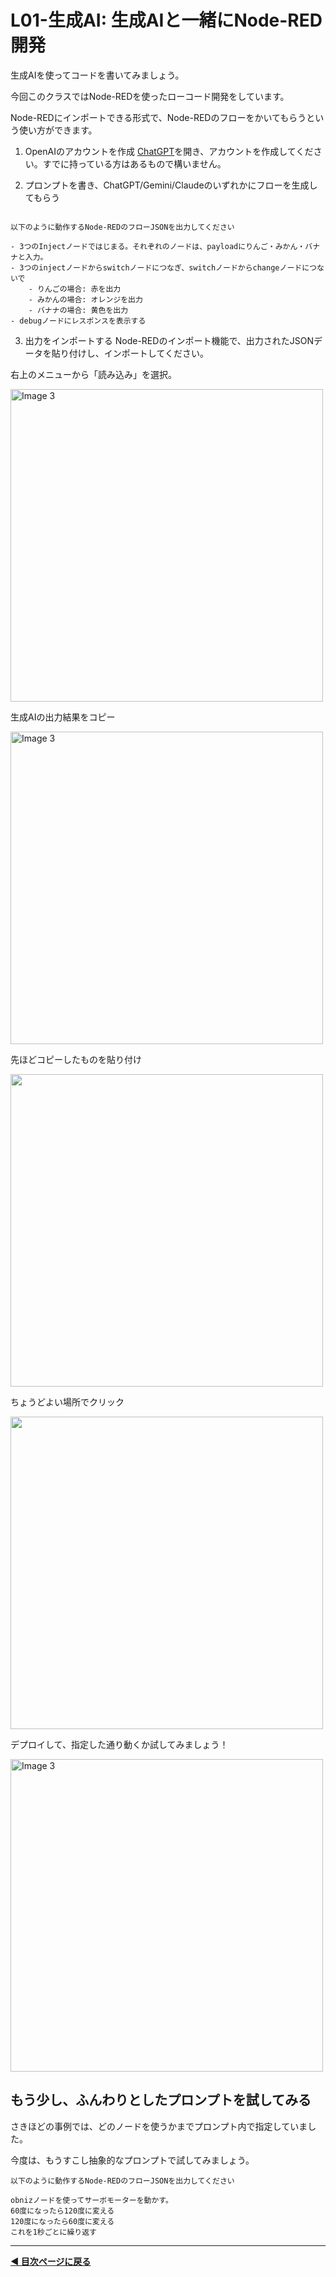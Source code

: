 # L01-生成AI: 生成AIと一緒にNode-RED開発

生成AIを使ってコードを書いてみましょう。

今回このクラスではNode-REDを使ったローコード開発をしています。

Node-REDにインポートできる形式で、Node-REDのフローをかいてもらうという使い方ができます。



1. OpenAIのアカウントを作成
[ChatGPT](https://chat.openai.com/)を開き、アカウントを作成してください。すでに持っている方はあるもので構いません。

2. プロンプトを書き、ChatGPT/Gemini/Claudeのいずれかにフローを生成してもらう

```

以下のように動作するNode-REDのフローJSONを出力してください

- 3つのInjectノードではじまる。それぞれのノードは、payloadにりんご・みかん・バナナと入力。
- 3つのinjectノードからswitchノードにつなぎ、switchノードからchangeノードにつないで
    - りんごの場合: 赤を出力
    - みかんの場合: オレンジを出力
    - バナナの場合: 黄色を出力
- debugノードにレスポンスを表示する

```

3. 出力をインポートする
Node-REDのインポート機能で、出力されたJSONデータを貼り付けし、インポートしてください。


右上のメニューから「読み込み」を選択。

<img src="https://i.gyazo.com/04f8550740b64f749070f06fbf08dcfa.jpg" width="500px" alt="Image 3">


生成AIの出力結果をコピー

<img src="https://i.gyazo.com/0ff565919c19f27583766f0337e4754f.png" width="500px" alt="Image 3">


先ほどコピーしたものを貼り付け

<img src="https://i.gyazo.com/212c2329c8a8a09ea1633130d94bdb82.png" width="500px">


ちょうどよい場所でクリック

<img src="https://i.gyazo.com/b1a791c700d1dd982192dd826fa7854b.gif" width="500px">


デプロイして、指定した通り動くか試してみましょう！

<img src="https://i.gyazo.com/899837fd64bfcfb1b23cd574edbf4775.png" width="500px" alt="Image 3">


## もう少し、ふんわりとしたプロンプトを試してみる

さきほどの事例では、どのノードを使うかまでプロンプト内で指定していました。

今度は、もうすこし抽象的なプロンプトで試してみましょう。


```
以下のように動作するNode-REDのフローJSONを出力してください

obnizノードを使ってサーボモーターを動かす。
60度になったら120度に変える
120度になったら60度に変える
これを1秒ごとに繰り返す

```




---

**[◀ 目次ページに戻る](./readme.md)**